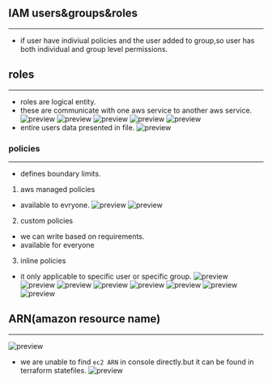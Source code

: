 ## IAM users&groups&roles
---------------------------------
* if user have indiviual policies and the user added to group,so user has both individual and group level permissions.
## roles
---------------------------------
* roles are logical entity.
* these are communicate with one aws service to another aws service.
![preview](./images/aws14.png)
![preview](./images/aws15.png)
![preview](./images/aws16.png)
![preview](./images/aws17.png)
![preview](./images/aws18.png)
* entire users data presented in file.
![preview](./images/aws19.png)
### policies
-----------------
* defines boundary limits.
1. aws managed policies
* available to evryone.
![preview](./images/aws2.png)
![preview](./images/aws3.png)
2. custom policies
* we can write based on requirements.
* available for everyone
3. inline policies
* it only applicable to specific user or specific group.
![preview](./images/aws6.png)
![preview](./images/aws7.png)
![preview](./images/aws8.png)
![preview](./images/aws9.png)
![preview](./images/aws10.png)
![preview](./images/aws11.png)
![preview](./images/aws12.png)
![preview](./images/aws13.png)
## ARN(amazon resource name)
--------------------------------------
![preview](./images/aws5.png)
* we are unable to find `ec2 ARN` in console directly.but it can be found in terraform statefiles.
![preview](./images/aws4.png)
